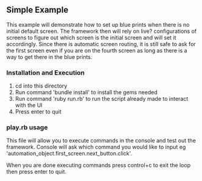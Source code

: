 ## Simple Example

This example will demonstrate how to set up blue prints when there is no initial default screen.
The framework then will rely on live? configurations of screens to figure out which screen is the initial screen
and will set it accordingly.  Since there is automatic screen routing, it is still safe to ask for the first screen
even if you are on the fourth screen as long as there is a way to get there in the blue prints.

### Installation and Execution

1. cd into this directory
2. Run command 'bundle install' to install the gems needed
3. Run command 'ruby run.rb' to run the script already made to interact with the UI
4. Press enter to quit

### play.rb usage

This file will allow you to execute commands in the console and test out the framework.  Console will ask which command
you would like to input eg 'automation_object.first_screen.next_button.click'.

When you are done executing commands press control+c to exit the loop then press enter to quit.
